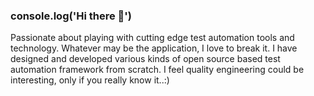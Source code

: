 ### console.log('Hi there 👋')
Passionate about playing with cutting edge test automation tools and technology. Whatever may be the application, I love to break it. I have designed and developed various kinds of open source based test automation framework from scratch. I feel quality engineering could be interesting, only if you really know it..:)
